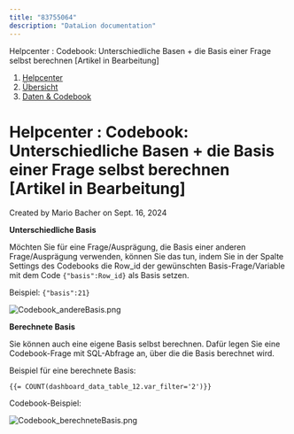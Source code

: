 ```yaml
---
title: "83755064"
description: "DataLion documentation"
---
```


Helpcenter : Codebook: Unterschiedliche Basen + die Basis einer Frage selbst berechnen \[Artikel in Bearbeitung\]  

1.  [Helpcenter](index.html)
2.  [Übersicht](2982609.html)
3.  [Daten & Codebook](3440667.html)

# Helpcenter : Codebook: Unterschiedliche Basen + die Basis einer Frage selbst berechnen \[Artikel in Bearbeitung\]

Created by Mario Bacher on Sept. 16, 2024

**Unterschiedliche Basis**

Möchten Sie für eine Frage/Ausprägung, die Basis einer anderen Frage/Ausprägung verwenden, können Sie das tun, indem Sie in der Spalte Settings des Codebooks die Row_id der gewünschten Basis-Frage/Variable mit dem Code `{"basis":Row_id}` als Basis setzen. 

Beispiel: `{"basis":21}`

![Codebook_andereBasis.png](/img/83722304.png?width=760)

**Berechnete Basis**

Sie können auch eine eigene Basis selbst berechnen. Dafür legen Sie eine Codebook-Frage mit SQL-Abfrage an, über die die Basis berechnet wird. 

Beispiel für eine berechnete Basis:

```
{{= COUNT(dashboard_data_table_12.var_filter='2')}}
```

Codebook-Beispiel:

![Codebook_berechneteBasis.png](/img/83722311.png?width=760)